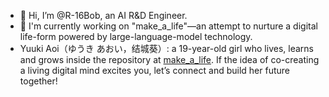 - 👋 Hi, I’m @R-16Bob, an AI R&D Engineer.
- 🌱 I'm currently working on "make_a_life"—an attempt to nurture a digital life-form powered by large-language-model technology.
- Yuuki Aoi（ゆうき あおい，结城葵）: a 19-year-old girl who lives, learns and grows inside the repository at [make_a_life](github.com/R-16Bob/make_a_life).
If the idea of co-creating a living digital mind excites you, let’s connect and build her future together!


<!--
- 💞️ I’m looking to collaborate on ...
- 📫 How to reach me ...
-->
<!---
R-16Bob/R-16Bob is a ✨ special ✨ repository because its `README.md` (this file) appears on your GitHub profile.
You can click the Preview link to take a look at your changes.
--->
